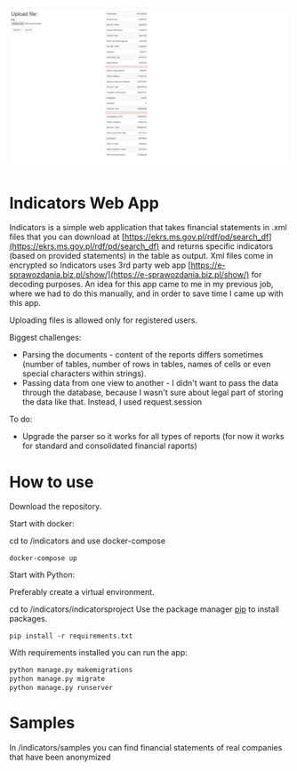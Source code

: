![HomePageSS1](/indicators.png)

# Indicators Web App
Indicators is a simple web application that takes financial statements in .xml files that you can download at [https://ekrs.ms.gov.pl/rdf/pd/search_df](https://ekrs.ms.gov.pl/rdf/pd/search_df) and returns specific indicators (based on provided statements) in the table as output.
Xml files come in encrypted so Indicators uses 3rd party web app [https://e-sprawozdania.biz.pl/show/](https://e-sprawozdania.biz.pl/show/) for decoding purposes. 
An idea for this app came to me in my previous job, where we had to do this manually, and in order to save time I came up with this app.

Uploading files is allowed only for registered users. 

Biggest challenges:
- Parsing the documents - content of the reports differs sometimes (number of tables, number of rows in tables, names of cells or even special characters within strings).
- Passing data from one view to another - I didn't want to pass the data through the database, because I wasn't sure about legal part of storing the data like that. Instead, I used request.session

To do:
- Upgrade the parser so it works for all types of reports (for now it works for standard and consolidated financial raports)

# How to use
Download the repository.

Start with docker:

cd to /indicators and use docker-compose
```
docker-compose up
```
Start with Python:

Preferably create a virtual environment.

cd to /indicators/indicatorsproject
Use the package manager [pip](https://pip.pypa.io/en/stable/) to install packages.
```
pip install -r requirements.txt
```
With requirements installed you can run the app:
```
python manage.py makemigrations
python manage.py migrate
python manage.py runserver
```
# Samples
In /indicators/samples you can find financial statements of real companies that have been anonymized
